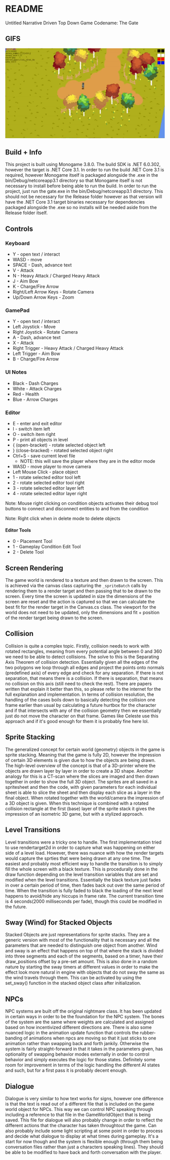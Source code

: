 # README

Untitled Narrative Driven Top Down Game
Codename: The Gate

## GIFS
![](https://github.com/zinja12/gate/blob/main/gifs/gategif1_f.gif)

## Build + Info
This project is built using Monogame 3.8.0. The build SDK is .NET 6.0.302, however the target is .NET Core 3.1. In order to run the build .NET Core 3.1 is required, however Monogame itself is packaged alongside the .exe in the bin/Debug/netcoreapp3.1 directory so that Monogame itself is not necessary to install before being able to run the build. In order to run the project, just run the gate.exe in the bin/Debug/netcoreapp3.1 directory. This should not be necessary for the Release folder however as that version will have the .NET Core 3.1 target binaries necessary for dependencies packaged alongside the .exe so no installs will be needed aside from the Release folder itself.

## Controls
### Keyboard
- Y - open text / interact
- WASD - move
- SPACE - Dash, advance text
- V - Attack
- N - Heavy Attack / Charged Heavy Attack
- J - Aim Bow
- K - Charge/Fire Arrow
- Right/Left Arrow Keys - Rotate Camera
- Up/Down Arrow Keys - Zoom

### GamePad
- Y - open text / interact
- Left Joystick - Move
- Right Joystick - Rotate Camera
- A - Dash, advance text
- X - Attack
- Right Trigger - Heavy Attack / Charged Heavy Attack
- Left Trigger - Aim Bow
- B - Charge/Fire Arrow

### UI Notes
- Black - Dash Charges
- White - Attack Charges
- Red - Health
- Blue - Arrow Charges

### Editor
- E - enter and exit editor
- I - switch item left
- O - switch item right
- P - print all objects in level
- { (open-bracket) - rotate selected object left
- } (close-bracked) - rotated selected object right
- Ctrl+S - save current level file
    - NOTE: this will save the player where they are in the editor mode
- WASD - move player to move camera
- Left Mouse Click - place object
- 1 - rotate selected editor tool left
- 2 - rotate selected editor tool right
- 3 - rotate selected editor layer left
- 4 - rotate selected editor layer right

Note: Mouse right clicking on condition objects activates their debug tool buttons to connect and disconnect entities to and from the condition

Note: Right click when in delete mode to delete objects

#### Editor Tools
- 0 - Placement Tool
- 1 - Gameplay Condition Edit Tool
- 2 - Delete Tool

## Screen Rendering
The game world is rendered to a texture and then drawn to the screen. This is achieved via the canvas class capturing the `_spriteBatch` calls by rendering them to a render target and then passing that to be drawn to the screen. Every time the screen is updated in size the dimensions of the screen are reset and the action is captured so that we can calculate the best fit for the render target in the Canvas.cs class. The viewport for the world does not need to be updated, only the dimensions and fit + position of the render target being drawn to the screen.

## Collision
Collision is quite a complex topic. Firstly, collision needs to work with rotated rectangles, meaning from every potential angle between 0 and 360 we need to be able to detect collisions. The solve to this is the Separating Axis Theorem of collision detection. Essentially given all the edges of the two polygons we loop through all edges and project the points onto normals (predefined axis) of every edge and check for any separation. If there is not separation, that means there is a collision. If there is separation, that means no collision on this axis (still need to check the rest). There are papers written that explain it better than this, so please refer to the internet for the full explanation and implementation. In terms of collision resolution, the handling of the cases boils down to basically detecting the collision one frame earlier than usual by calculating a future hurtbox for the character and if that intersects with any of the collision geometry then we essentially just do not move the character on that frame. Games like Celeste use this approach and if it's good enough for them it is probably fine here lol.

## Sprite Stacking
The generalized concept for certain world (geometry) objects in the game is sprite stacking. Meaning that the game is fully 2D, however the impression of certain 3D elements is given due to how the objects are being drawn. The high-level overview of the concept is that of a 3D-printer where the objects are drawn layer by layer in order to create a 3D shape. Another analogy for this is a CT-scan where the slices are imaged and then drawn together in order to show the full 3D object. The sprites are all saved in a spritesheet and then the code, with given parameters for each individual sheet is able to slice the sheet and then display each slice as a layer in the final object. When rotated together with the world/camera the impression of a 3D object is given. When this technique is combined with a rotated collision rectangle at the first (base) layer of the sprite stack it gives the impression of an isometric 3D game, but with a stylized approach.

## Level Transitions
Level transitions were a tricky one to handle. The first implementation tried to use rendertarget2d in order to capture what was happening on either side of a level load. However, there was nuance with how the render targets would capture the sprties that were being drawn at any one time. The easiest and probably most efficient way to handle the transition is to simply fill the whole screen with a black texture. This is procedurally done in the draw function depending on the level transition variables that are set and modified when the level transitions. Essentially the black texture just fades in over a certain period of time, then fades back out over the same period of time. When the transition is fully faded to black the loading of the next level happens to avoid/hide any hiccups in frame rate. The current transition time is 4 seconds(2000 milliseconds per fade), though this could be modified in the future.

## Sway (Wind) for Stacked Objects
Stacked Objects are just representations for sprite stacks. They are a generic version with most of the functionality that is necessary and all the parameters that are needed to distinguish one object from another. Wind and sway is an effect that happens on top of that where the stack is divided into three segments and each of the segments, based on a timer, have their draw_positions offset by a pre-set amount. This is also done in a random nature by starting the sway timers at different values in order to make the effect look more natural in engine with objects that do not sway the same as the wind travels through them. This can be activated by using the set_sway() function in the stacked object class after initialization.

## NPCs
NPC systems are built off the original nightmare class. It has been updated in certain ways in order to be the foundation for the NPC system. The bones of the system are the same where weights are calculated and assigned based on how incentivized different directions are. There is also some nuanced logic in the animation update function that controls the rubber-banding of animations when npcs are moving so that it just sticks to one animation rather than swapping back and forth jankily. Otherwise the system is fairly straight-forward in that it takes in the parameters given, has optionality of swapping behavior modes externally in order to control behavior and simply executes the logic for those states. Definitely some room for improvement in terms of the logic handling the different AI states and such, but for a first pass it is probably decent enough.

## Dialogue
Dialogue is very similar to how text works for signs, however one difference is that the text is read out of a different file that is included on the game world object for NPCs. This way we can control NPC speaking through including a reference to that file in the GameWorldObject that is being saved. This file for dialogue will also probably change in order to reflect the different actions that the character has taken throughtout the game. Can also probably include some light scripting at some point in order to process and decide what dialogue to display at what times during gameplay. It's a start for now though and the system is flexible enough (through them being conversation files rather than just a characters speaking lines). They should be able to be modified to have back and forth conversation with the player.